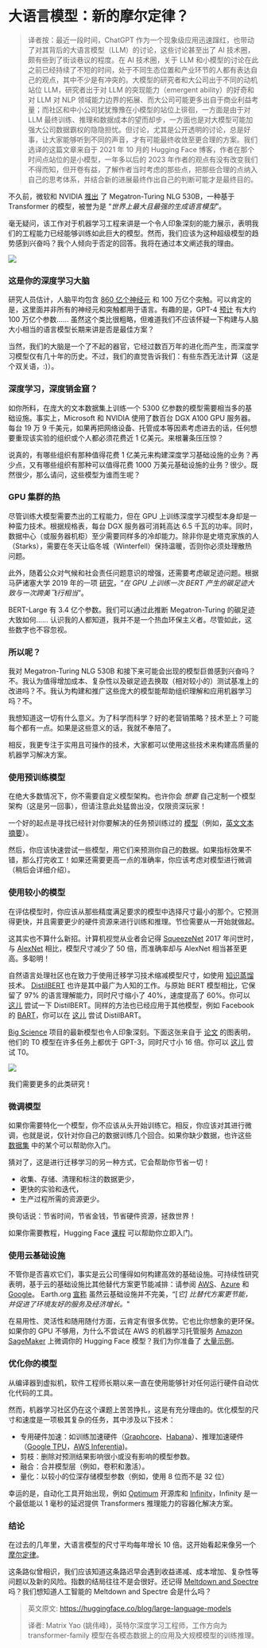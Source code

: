 # 大语言模型：新的摩尔定律？

> 译者按：最近一段时间，ChatGPT 作为一个现象级应用迅速蹿红，也带动了对其背后的大语言模型（LLM）的讨论，这些讨论甚至出了 AI 技术圈，颇有些到了街谈巷议的程度。在 AI 技术圈，关于 LLM 和小模型的讨论在此之前已经持续了不短的时间，处于不同生态位置和产业环节的人都有表达自己的观点，其中不少是有冲突的。大模型的研究者和大公司出于不同的动机站位 LLM，研究者出于对 LLM 的突现能力（emergent ability）的好奇和对 LLM 对 NLP 领域能力边界的拓展、而大公司可能更多出自于商业利益考量；而社区和中小公司犹犹豫豫在小模型的站位上徘徊，一方面是由于对 LLM 最终训练、推理和数据成本的望而却步，一方面也是对大模型可能加强大公司数据霸权的隐隐担忧。但讨论，尤其是公开透明的讨论，总是好事，让大家能够听到不同的声音，才有可能最终收敛至更合理的方案。我们选译的这篇文章来自于 2021 年 10 月的 Hugging Face 博客，作者在那个时间点站位的是小模型，一年多以后的 2023 年作者的观点有没有改变我们不得而知，但开卷有益，了解作者当时考虑的那些点，把那些合理的点纳入自己的思考体系，并结合新的进展最终作出自己的判断可能才是最终目的。

不久前，微软和 NVIDIA [推出](https://www.microsoft.com/en-us/research/blog/using-deepspeed-and-megatron-to-train-megatron-turing-nlg-530b-the-worlds-largest-and-most-powerful-generative-language-model/) 了 Megatron-Turing NLG 530B，一种基于 Transformer 的模型，被誉为是 “*世界上最大且最强的生成语言模型*”。

毫无疑问，该工作对于机器学习工程来讲是一个令人印象深刻的能力展示，表明我们的工程能力已经能够训练如此巨大的模型。然而，我们应该为这种超级模型的趋势感到兴奋吗？我个人倾向于否定的回答。我将在通过本文阐述我的理由。

<kbd>
  <img src="assets/33_large_language_models/01_model_size.jpg">
</kbd>

### 这是你的深度学习大脑

研究人员估计，人脑平均包含 [860 亿个神经元](https://pubmed.ncbi.nlm.nih.gov/19226510/) 和 100 万亿个突触。可以肯定的是，这里面并非所有的神经元和突触都用于语言。有趣的是，GPT-4 [预计](https://www.wired.com/story/cerebras-chip-cluster-neural-networks-ai/) 有大约 100 万亿个参数...... 虽然这个类比很粗略，但难道我们不应该怀疑一下构建与人脑大小相当的语言模型长期来讲是否是最佳方案？

当然，我们的大脑是一个了不起的器官，它经过数百万年的进化而产生，而深度学习模型仅有几十年的历史。不过，我们的直觉告诉我们：有些东西无法计算（这是个双关语，:)）。

### 深度学习，深度销金窟？

如你所料，在庞大的文本数据集上训练一个 5300 亿参数的模型需要相当多的基础设施。事实上，Microsoft 和 NVIDIA 使用了数百台 DGX A100 GPU 服务器。每台 19 万 9 千美元，如果再把网络设备、托管成本等因素考虑进去的话，任何想要重现该实验的组织或个人都必须花费近 1 亿美元。来根薯条压压惊？

说真的，有哪些组织有那种值得花费 1 亿美元来构建深度学习基础设施的业务？再少点，又有哪些组织有那种可以值得花费 1000 万美元基础设施的业务？很少。既然很少，那么请问，这些模型为谁而生呢？

### GPU 集群的热

尽管训练大模型需要杰出的工程能力，但在 GPU 上训练深度学习模型本身却是一种蛮力技术。根据规格表，每台 DGX 服务器可消耗高达 6.5 千瓦的功率。同时，数据中心（或服务器机柜）至少需要同样多的冷却能力。除非你是史塔克家族的人（Starks），需要在冬天让临冬城（Winterfell）保持温暖，否则你必须处理散热问题。

此外，随着公众对气候和社会责任问题意识的增强，还需要考虑碳足迹问题。根据马萨诸塞大学 2019 年的一项 [研究](https://arxiv.org/pdf/1906.02243.pdf)，“*在 GPU 上训练一次 BERT 产生的碳足迹大致与一次跨美飞行相当*”。

BERT-Large 有 3.4 亿个参数。我们可以通过此推断 Megatron-Turing 的碳足迹大致如何…… 认识我的人都知道，我并不是一个热血环保主义者。尽管如此，这些数字也不容忽视。

### 所以呢？

我对 Megatron-Turing NLG 530B 和接下来可能会出现的模型巨兽感到兴奋吗？不。我认为值得增加成本、复杂性以及碳足迹去换取（相对较小的）测试基准上的改进吗？不。我认为构建和推广这些庞大的模型能帮助组织理解和应用机器学习吗？不。

我想知道这一切有什么意义。为了科学而科学？好的老营销策略？技术至上？可能每个都有一点。如果是这些意义的话，我就不奉陪了。

相反，我更专注于实用且可操作的技术，大家都可以使用这些技术来构建高质量的机器学习解决方案。

### 使用预训练模型

在绝大多数情况下，你不需要自定义模型架构。也许你会 *想要* 自己定制一个模型架构（这是另一回事），但请注意此处猛兽出没，仅限资深玩家！

一个好的起点是寻找已经针对你要解决的任务预训练过的 [模型](https://huggingface.co/models)（例如，[英文文本摘要](https://huggingface.co/models?language=en&pipeline_tag=summarization&sort=downloads)）。

然后，你应该快速尝试一些模型，用它们来预测你自己的数据。如果指标效果不错，那么打完收工！如果还需要更高一点的准确率，你应该考虑对模型进行微调（稍后会详细介绍）。

### 使用较小的模型

在评估模型时，你应该从那些精度满足要求的模型中选择尺寸最小的那个。它预测得更快，并且需要更少的硬件资源来进行训练和推理。节俭需要从一开始就做起。

这其实也不算什么新招。计算机视觉从业者会记得 [SqueezeNet](https://arxiv.org/abs/1602.07360) 2017 年问世时，与 [AlexNet](https://papers.nips.cc/paper/2012/hash/c399862d3b9d6b76c8436e924a68c45b-Abstract.html) 相比，模型尺寸减少了 50 倍，而准确率却与 AlexNet 相当甚至更高。多聪明！

自然语言处理社区也在致力于使用迁移学习技术缩减模型尺寸，如使用 [知识蒸馏](https://en.wikipedia.org/wiki/Knowledge_distillation) 技术。 [DistilBERT](https://arxiv.org/abs/1910.01108) 也许是其中最广为人知的工作。与原始 BERT 模型相比，它保留了 97% 的语言理解能力，同时尺寸缩小了 40%，速度提高了 60%。你可以 [这儿](https://huggingface.co/distilbert-base-uncased) 尝试一下 DistilBERT。同样的方法也已经应用于其他模型，例如 Facebook 的 [BART](https://arxiv.org/abs/1910.13461)，你可以在 [这儿](https://huggingface.co/models?search=distilbart) 尝试 DistilBART。

[Big Science](https://bigscience.huggingface.co/) 项目的最新模型也令人印象深刻。下面这张来自于 [论文](https://arxiv.org/abs/2110.08207) 的图表明，他们的 T0 模型在许多任务上都优于 GPT-3，同时尺寸小 16 倍。你可以 [这儿](https://huggingface.co/bigscience/T0pp) 尝试 T0。

<kbd>
  <img src="assets/33_large_language_models/02_t0.png">
</kbd>

我们需要更多的此类研究！

### 微调模型

如果你需要特化一个模型，你不应该从头开始训练它。相反，你应该对其进行微调，也就是说，仅针对你自己的数据训练几个回合。如果你缺少数据，也许这些 [数据集](https://huggingface.co/datasets) 中的某个可以帮助你入门。

猜对了，这是进行迁移学习的另一种方式，它会帮助你节省一切！
* 收集、存储、清理和标注的数据更少，
* 更快的实验和迭代，
* 生产过程所需的资源更少。

换句话说：节省时间，节省金钱，节省硬件资源，拯救世界！

如果你需要教程，Hugging Face [课程](https://huggingface.co/course) 可以帮助你立即入门。

### 使用云基础设施

不管你是否喜欢它们，事实是云公司懂得如何构建高效的基础设施。可持续性研究表明，基于云的基础设施比其他替代方案更节能减排：请参阅 [AWS](https://sustainability.aboutamazon.com/environment/the-cloud)、[Azure](https://azure.microsoft.com/en-us/global-infrastructure/sustainability) 和 [Google](https://cloud.google.com/sustainability)。 Earth.org [宣称](https://earth.org/environmental-impact-of-cloud-computing/) 虽然云基础设施并不完美，“[*它] 比替代方案更节能，并促进了环境友好的服务及经济增长。*"

在易用性、灵活性和随用随付方面，云肯定有很多优势。它也比你想象的更环保。如果你的 GPU 不够用，为什么不尝试在 AWS 的机器学习托管服务 [Amazon SageMaker](https://aws.amazon.com/sagemaker/) 上微调你的 Hugging Face 模型？我们为你准备了 [大量示例](https://huggingface.co/docs/sagemaker/train)。

### 优化你的模型

从编译器到虚拟机，软件工程师长期以来一直在使用能够针对任何运行硬件自动优化代码的工具。

然而，机器学习社区仍在这个课题上苦苦挣扎，这是有充分理由的。优化模型的尺寸和速度是一项极其复杂的任务，其中涉及以下技术：

* 专用硬件加速：如训练加速硬件（[Graphcore](https://www.graphcore.ai/)、[Habana](https://habana.ai/)）、推理加速硬件（[Google TPU](https://cloud.google.com/tpu)，[AWS Inferentia](https://aws.amazon.com/machine-learning/inferentia/))。
* 剪枝：删除对预测结果影响很小或没有影响的模型参数。
* 融合：合并模型层（例如，卷积和激活）。
* 量化：以较小的位深存储模型参数（例如，使用 8 位而不是 32 位）

幸运的是，自动化工具开始出现，例如 [Optimum](https://huggingface.co/hardware) 开源库和 [Infinity](https://huggingface.co/infinity)，Infinity 是一个最低能以 1 毫秒的延迟提供 Transformers 推理能力的容器化解决方案。

### 结论

在过去的几年里，大语言模型的尺寸平均每年增长 10 倍。这开始看起来像另一个 [摩尔定律](https://en.wikipedia.org/wiki/Moore%27s_law)。

这条路似曾相识，我们应该知道这条路迟早会遇到收益递减、成本增加、复杂性等问题以及新的风险。指数的结局往往不是会很好。还记得 [Meltdown and Spectre](https://meltdownattack.com/) 吗？我们想知道人工智能的 Meltdown and Spectre 会是什么吗？

> 英文原文: <url> https://huggingface.co/blog/large-language-models </url>
>
> 译者: Matrix Yao (姚伟峰)，英特尔深度学习工程师，工作方向为 transformer-family 模型在各模态数据上的应用及大规模模型的训练推理。